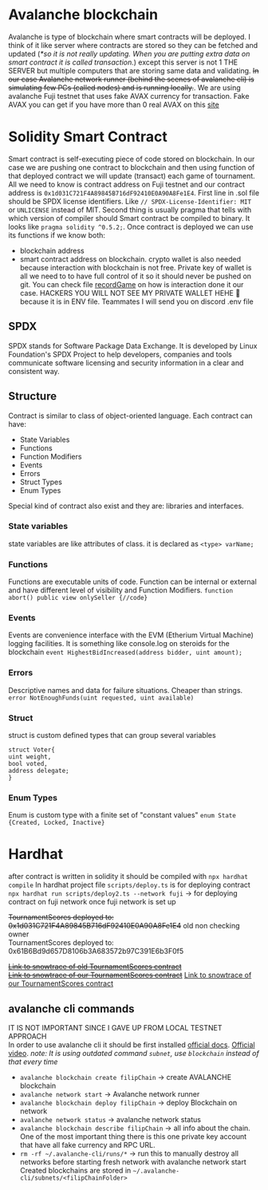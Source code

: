 # Avalanche blockchain
Avalanche is type of blockchain where smart contracts will be deployed. I think of it like server where contracts are stored so they can be fetched and updated (_*so it is not really updating. When you are putting extra data on smart contract it is called transaction._) except this server is not 1 THE SERVER but multiple computers that are storing same data and validating. ~~In our case Avalanche network runner (behind the scenes of avalanche cli) is simulating few PCs (called nodes) and is running locally.~~. We are using avalanche Fuji testnet that uses fake AVAX currency for transaction. Fake AVAX you can get if you have more than 0 real AVAX on this [site](https://core.app/tools/testnet-faucet/?subnet=c&token=c)

# Solidity Smart Contract
Smart contract is self-executing piece of code stored on blockchain. In our case we are pushing one contract to blockchain and then using function of that deployed contract we will update (transact) each game of tournament. All we need to know is contract address on Fuji testnet and our contract address is `0x1d031C721F4A89845B716dF92410E0A90A8Fe1E4`.
First line in .sol file should be SPDX license identifiers. Like `// SPDX-License-Identifier: MIT` or `UNLICENSE` instead of MIT. Second thing is usually pragma that tells with which version of compiler should Smart contract be compiled to binary. It looks like `pragma solidity ^0.5.2;`. Once contract is deployed we can use its functions if we know both: 
* blockchain address
* smart contract address on blockchain.
crypto wallet is also needed because interaction with blockchain is not free. Private key of wallet is all we need to to have full control of it so it should never be pushed on git. You can check file [recordGame](../ssg/pong-api/src/blockchain-transaction/recordGame.ts) on how is interaction done it our case. HACKERS YOU WILL NOT SEE MY PRIVATE WALLET HEHE 🖕 because it is in ENV file. Teammates I will send you on discord .env file

## SPDX 
SPDX stands for Software Package Data Exchange. It is developed by Linux Foundation's SPDX Project to help developers, companies and tools communicate software licensing and security information in a clear and consistent way. 

## Structure 
Contract is similar to class of object-oriented language. Each contract can have:
* State Variables
* Functions
* Function Modifiers
* Events
* Errors
* Struct Types 
* Enum Types

Special kind of contract also exist and they are: libraries and interfaces.

### State variables 
state variables are like attributes of class. it is declared as `<type> varName;`

### Functions 
Functions are executable units of code. Function can be internal or external and have different level of visibility and Function Modifiers.
`function abort() public view onlySeller {//code}`


### Events 
Events are convenience interface with the EVM (Etherium Virtual Machine) logging facilities. It is something like console.log on steroids for the blockchain
`event HighestBidIncreased(address bidder, uint amount);` 

### Errors
Descriptive names and data for failure situations. Cheaper than strings.
`error NotEnoughFunds(uint requested, uint available)`

### Struct 
struct is custom defined types that can group several variables
```solidity
struct Voter{ 
uint weight, 
bool voted, 
address delegate;
}
```

### Enum Types
Enum is custom type with a finite set of "constant values"
`enum State {Created, Locked, Inactive}`


# Hardhat 
after contract is written in solidity it should be compiled with `npx hardhat compile`
In hardhat project file `scripts/deploy.ts` is for deploying contract 
`npx hardhat run scripts/deploy2.ts --network fuji` -> for deploying contract on fuji network once fuji network is set up

~~TournamentScores deployed to: 0x1d031C721F4A89845B716dF92410E0A90A8Fe1E4~~ old non checking owner   
TournamentScores deployed to: 0x61B6Bd9d657D8106b3A683572b97C391E6b3F0f5

~~[Link to snowtrace of old TournamentScores contract](https://testnet.snowtrace.io/address/0x1d031C721F4A89845B716dF92410E0A90A8Fe1E4)~~  
~~[Link to snowtrace of our TournamentScores contract](https://testnet.snowtrace.io/address/0x61B6Bd9d657D8106b3A683572b97C391E6b3F0f5)~~
[Link to snowtrace of our TournamentScores contract](https://testnet.snowtrace.io/address/0xc2E65341CEd6bF8f371C77ea4d50C820f337C673)



## avalanche cli commands

IT IS NOT IMPORTANT SINCE I GAVE UP FROM LOCAL TESTNET APPROACH  
In order to use avalanche cli it should be first installed [official docs](https://build.avax.network/docs/tooling/get-avalanche-cli). 
[Official video](https://www.youtube.com/watch?v=aLNttgQJCvE). *note: It is using outdated command `subnet`, use `blockchain` instead of that every time*
* `avalanche blockchain create filipChain` -> create AVALANCHE blockchain 
* `avalanche network start` -> Avalanche network runner 
* `avalanche blockchain deploy filipChain` -> deploy Blockchain on network
* `avalanche network status` -> avalanche network status
* `avalanche blockchain describe filipChain` -> all info about the chain. One of the most important thing there is this one private key account that have all fake currency and RPC URL. 
* `rm -rf ~/.avalanche-cli/runs/*` -> run this to manually destroy all networks before starting fresh network with avalanche network start
Created blockchains are stored in `~/.avalanche-cli/subnets/<filipChainFolder>`
